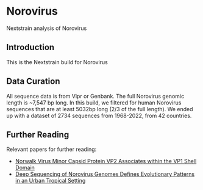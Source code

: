 # Norovirus
Nextstrain analysis of Norovirus

## Introduction
This is the Nextstrain build for Norovirus

## Data Curation
All sequence data is from Vipr or Genbank. The full Norovirus genomic length is ~7,547 bp long. In this build, we filtered for human Norovirus sequences that are at least 5032bp long (2/3 of the full length). We ended up with a dataset of 2734 sequences from 1968-2022, from 42 countries.

## Further Reading
Relevant papers for further reading:
* [Norwalk Virus Minor Capsid Protein VP2 Associates within the VP1 Shell Domain](https://www.ncbi.nlm.nih.gov/pmc/articles/PMC3624303/)
* [Deep Sequencing of Norovirus Genomes Defines Evolutionary Patterns in an Urban Tropical Setting](https://www.ncbi.nlm.nih.gov/pmc/articles/PMC4178781/)
